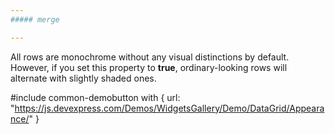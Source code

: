 ```yaml
---
##### merge

---
```

All rows are monochrome without any visual distinctions by default. However, if you set this property to **true**, ordinary-looking rows will alternate with slightly shaded ones.

#include common-demobutton with {
    url: "https://js.devexpress.com/Demos/WidgetsGallery/Demo/DataGrid/Appearance/"
}